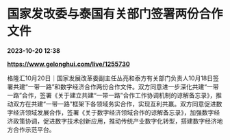 # 国家发改委与泰国有关部门签署两份合作文件

**2023-10-20 12:38**

**https://www.gelonghui.com/live/1255730**

格隆汇10月20日｜国家发展改革委副主任丛亮和泰方有关部门负责人10月18日签署共建“一带一路”和数字经济合作两份合作文件。双方同意进一步深化共建“一带一路”合作，签署《关于建立共建“一带一路”合作工作协调机制的谅解备忘录》，推动双方在共建“一带一路”框架下各领域务实合作，实现互利共赢。双方同意促进数字经济领域发展合作，签署《关于数字经济领域合作的谅解备忘录》，加强数字经济政策协调，促进数字技术创新应用，推动传统产业数字化转型，搭建数字经济地方合作示范平台。